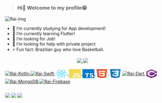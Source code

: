 > ### Hi👋 Welcome to my profile😁
<img align="center" alt="Rai-Img" src="https://penrose.law/wp-content/uploads/Code.jpg"/>

- 🔭 I’m currently studying for App development!
- 🌱 I’m currently learning Flutter!
- 👯 I’m looking for Job!
- 🤔 I’m looking for help with private project
- ⚡ Fun fact: Brazilian guy who love Basketball.


<div align="center">
  <a href="https://github.com/raigomessw">
  <img height="180em" src="https://github-readme-stats.vercel.app/api?username=raigomessw&show_icons=true&theme=dracula&include_all_commits=true&count_private=true"/>
  <img height="180em" src="https://github-readme-stats.vercel.app/api/top-langs/?username=raigomessw&layout=compact&langs_count=7&theme=dracula"/>
</div>
<div style="display: inline_block"><br>
  <img align="center" alt="Rai-Kotlin" height="30" width="40" <img src="https://cdn.jsdelivr.net/gh/devicons/devicon/icons/kotlin/kotlin-original.svg"/>
  <img align="center" alt="Rai-Swift" height="30" width="40" <img src="https://cdn.jsdelivr.net/gh/devicons/devicon/icons/swift/swift-original.svg"/>
  <img align="center" alt="Rai-React" height="30" width="40" src="https://raw.githubusercontent.com/devicons/devicon/master/icons/react/react-original.svg">
  <img align="center" alt="Rai-Js" height="30" width="40" src="https://raw.githubusercontent.com/devicons/devicon/master/icons/javascript/javascript-plain.svg">
  <img align="center" alt="Rai-Ts" height="30" width="40" src="https://raw.githubusercontent.com/devicons/devicon/master/icons/typescript/typescript-plain.svg">
  <img align="center" alt="Rai-HTML" height="30" width="40" src="https://raw.githubusercontent.com/devicons/devicon/master/icons/html5/html5-original.svg">
  <img align="center" alt="Rai-CSS" height="30" width="40" src="https://raw.githubusercontent.com/devicons/devicon/master/icons/css3/css3-original.svg">
  <img align="center" alt="Rai-Dart" height="30" width="40" <img src="https://cdn.jsdelivr.net/gh/devicons/devicon/icons/dart/dart-original.svg"/>
  <img align="center" alt="Rai-Csharp" height="30" width="40" src="https://raw.githubusercontent.com/devicons/devicon/master/icons/csharp/csharp-original.svg">
  <img align="center" alt="Rai-MongoDB" height="30" width="40" <img src="https://cdn.jsdelivr.net/gh/devicons/devicon/icons/mongodb/mongodb-original-wordmark.svg"/>
  <img align="center" alt="Rai-Firebase" height="30" width="40" <img src="https://cdn.jsdelivr.net/gh/devicons/devicon/icons/firebase/firebase-plain-wordmark.svg"/>
</div>

##
  
  <div> 
  <a href="https://www.instagram.com/raaigms/" target="_blank"><img src="https://img.shields.io/badge/-Instagram-%23E4405F?style=for-the-badge&logo=instagram&logoColor=white" target="_blank"></a>
  <a href = "mailto:raigomessw@gmail.com"><img src="https://img.shields.io/badge/-Gmail-%23333?style=for-the-badge&logo=gmail&logoColor=white" target="_blank"></a>
  <a href="https://www.linkedin.com/in/rai-lopes-de-lima-gomes-6487b2153" target="_blank"><img src="https://img.shields.io/badge/-LinkedIn-%230077B5?style=for-the-badge&logo=linkedin&logoColor=white" target="_blank"></a> 
 
</div>
